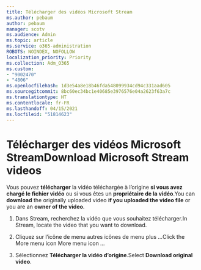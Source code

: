 ```yaml
---
title: Télécharger des vidéos Microsoft Stream
ms.author: pebaum
author: pebaum
manager: scotv
ms.audience: Admin
ms.topic: article
ms.service: o365-administration
ROBOTS: NOINDEX, NOFOLLOW
localization_priority: Priority
ms.collection: Adm_O365
ms.custom:
- "9002470"
- "4806"
ms.openlocfilehash: 1d3e54a8e18b46fda548099934cd94c331aad605
ms.sourcegitcommit: 8bc60ec34bc1e40685e3976576e04a2623f63a7c
ms.translationtype: HT
ms.contentlocale: fr-FR
ms.lasthandoff: 04/15/2021
ms.locfileid: "51814623"
---
```

# <a name="download-microsoft-stream-videos"></a><span data-ttu-id="86dd9-102">Télécharger des vidéos Microsoft Stream</span><span class="sxs-lookup"><span data-stu-id="86dd9-102">Download Microsoft Stream videos</span></span>

<span data-ttu-id="86dd9-103">Vous pouvez **télécharger** la vidéo téléchargée à l’origine **si vous avez chargé le fichier vidéo** ou si vous êtes un **propriétaire de la vidéo**.</span><span class="sxs-lookup"><span data-stu-id="86dd9-103">You can **download** the originally uploaded video **if you uploaded the video file** or you are an **owner of the video**.</span></span>

1. <span data-ttu-id="86dd9-104">Dans Stream, recherchez la vidéo que vous souhaitez télécharger.</span><span class="sxs-lookup"><span data-stu-id="86dd9-104">In Stream, locate the video that you want to download.</span></span>

2. <span data-ttu-id="86dd9-105">Cliquez sur l’icône de menu autres icônes de menu plus *...*</span><span class="sxs-lookup"><span data-stu-id="86dd9-105">Click the More menu icon More menu icon *...*</span></span>

3. <span data-ttu-id="86dd9-106">Sélectionnez **Télécharger la vidéo d’origine**.</span><span class="sxs-lookup"><span data-stu-id="86dd9-106">Select **Download original video**.</span></span>
